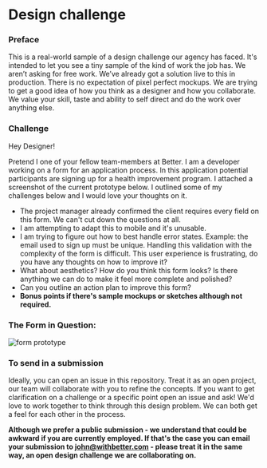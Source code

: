 # Design challenge

### Preface
This is a real-world sample of a design challenge our agency has faced. It's intended to let you see a tiny sample of the kind of work the job has. We aren’t asking for free work. We’ve already got a solution live to this in production. There is no expectation of pixel perfect mockups. We are trying to get a good idea of how you think as a designer and how you collaborate. We value your skill, taste and ability to self direct and do the work over anything else.

### Challenge

Hey Designer!

Pretend I one of your fellow team-members at Better. I am a developer working on a form for an application process. In this application potential participants are signing up for a health improvement program. I attached a screenshot of the current prototype below. I outlined some of my challenges below and I would love your thoughts on it.

- The project manager already confirmed the client requires every field on this form. We can't cut down the questions at all.
- I am attempting to adapt this to mobile and it's unusable.
- I am trying to figure out how to best handle error states. Example: the email used to sign up must be unique. Handling this validation with the complexity of the form is difficult.
This user experience is frustrating, do you have any thoughts on how to improve it?
- What about aesthetics? How do you think this form looks? Is there anything we can do to make it feel more complete and polished?
- Can you outline an action plan to improve this form? 
- **Bonus points if there's sample mockups or sketches although not required.**

### The Form in Question: 

![form prototype](https://cl.ly/465ef47714b0/designchallenge.jpg)


### To send in a submission

Ideally, you can open an issue in this repository. Treat it as an open project, our team will collaborate with you to refine the concepts. If you want to get clarification on a challenge or a specific point open an issue and ask! We'd love to work together to think through this design problem. We can both get a feel for each other in the process. 

**Although we prefer a public submission - we understand that could be awkward if you are currently employed. If that's the case you can email your submission to john@withbetter.com - please treat it in the same way, an open design challenge we are collaborating on.**


